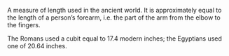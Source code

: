 A measure of length used in the ancient world. It is approximately equal
to the length of a person’s forearm, i.e. the part of the arm from the
elbow to the fingers.

The Romans used a cubit equal to 17.4 modern inches; the Egyptians used
one of 20.64 inches.
